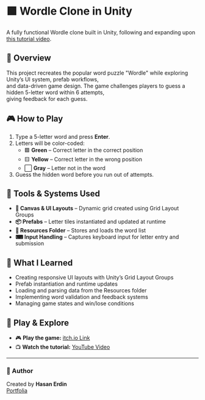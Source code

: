 # 🟩 Wordle Clone in Unity

A fully functional Wordle clone built in Unity, following and expanding upon [this tutorial video](https://www.youtube.com/watch?v=Tbcgqz5lM38&list=PLqlFiJjSZ2x39Qc0yj73Myixt8jmDUBNk&index=3).

## 📖 Overview
This project recreates the popular word puzzle "Wordle" while exploring Unity’s UI system, prefab workflows,  
and data-driven game design. The game challenges players to guess a hidden 5-letter word within 6 attempts,  
giving feedback for each guess.

## 🎮 How to Play
1. Type a 5-letter word and press **Enter**.
2. Letters will be color-coded:
   - 🟩 **Green** – Correct letter in the correct position  
   - 🟨 **Yellow** – Correct letter in the wrong position  
   - ⬜ **Gray** – Letter not in the word
3. Guess the hidden word before you run out of attempts.

## 🔧 Tools & Systems Used
- **🎨 Canvas & UI Layouts** – Dynamic grid created using Grid Layout Groups
- **📦 Prefabs** – Letter tiles instantiated and updated at runtime
- **📄 Resources Folder** – Stores and loads the word list
- **⌨ Input Handling** – Captures keyboard input for letter entry and submission

## 🧠 What I Learned
- Creating responsive UI layouts with Unity’s Grid Layout Groups
- Prefab instantiation and runtime updates
- Loading and parsing data from the Resources folder
- Implementing word validation and feedback systems
- Managing game states and win/lose conditions

## 🚀 Play & Explore
- 🎮 **Play the game:** [itch.io Link](https://yourusername.itch.io/wordle-clone)  
- 📺 **Watch the tutorial:** [YouTube Video](https://www.youtube.com/watch?v=Tbcgqz5lM38&list=PLqlFiJjSZ2x39Qc0yj73Myixt8jmDUBNk&index=3)

---

### 📌 Author
Created by **Hasan Erdin**  
[Portfolia](https://hasanerdin.github.io)
